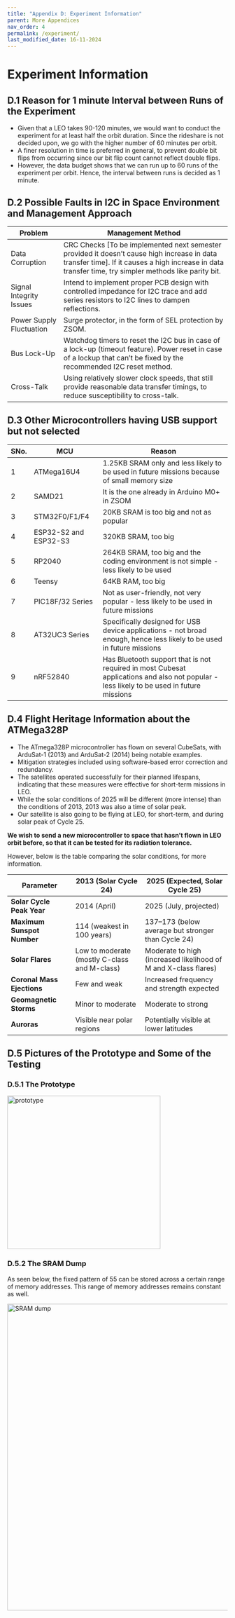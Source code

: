 ```yaml
---
title: "Appendix D: Experiment Information"
parent: More Appendices
nav_order: 4
permalink: /experiment/
last_modified_date: 16-11-2024
---
```


# Experiment Information

## D.1 Reason for 1 minute Interval between Runs of the Experiment

<ul>
	<li>Given that a LEO takes 90-120 minutes, we would want to conduct the experiment for at least half the orbit duration. Since the rideshare is not decided upon, we go with the higher number of 60 minutes per orbit. </li>
	<li>A finer resolution in time is preferred in general, to prevent double bit flips from occurring since our bit flip count cannot reflect double flips. </li>
	<li>However, the data budget shows that we can run up to 60 runs of the experiment per orbit. Hence, the interval between runs is decided as 1 minute.</li>
</ul>


## D.2 Possible Faults in I2C in Space Environment and Management Approach

<table>
  <thead>
    <tr>
      <th>Problem</th>
      <th>Management Method</th>
    </tr>
  </thead>
  <tbody>
    <tr>
      <td>Data Corruption</td>
      <td>CRC Checks [To be implemented next semester provided it doesn’t cause high increase in data transfer time]. If it causes a high increase in data transfer time, try simpler methods like parity bit.</td>
    </tr>
    <tr>
      <td>Signal Integrity Issues</td>
      <td>Intend to implement proper PCB design with controlled impedance for I2C trace and add series resistors to I2C lines to dampen reflections.</td>
    </tr>
    <tr>
      <td>Power Supply Fluctuation</td>
      <td>Surge protector, in the form of SEL protection by ZSOM.</td>
    </tr>
    <tr>
      <td>Bus Lock-Up</td>
      <td>Watchdog timers to reset the I2C bus in case of a lock-up (timeout feature). Power reset in case of a lockup that can’t be fixed by the recommended I2C reset method.</td>
    </tr>
    <tr>
      <td>Cross-Talk</td>
      <td>Using relatively slower clock speeds, that still provide reasonable data transfer timings, to reduce susceptibility to cross-talk.</td>
    </tr>
  </tbody>
</table>



## D.3 Other Microcontrollers having USB support but not selected

<table>
  <thead>
    <tr>
      <th>SNo.</th>
      <th>MCU</th>
      <th>Reason</th>
    </tr>
  </thead>
  <tbody>
    <tr>
      <td>1</td>
      <td>ATMega16U4</td>
      <td>1.25KB SRAM only and less likely to be used in future missions because of small memory size</td>
    </tr>
    <tr>
      <td>2</td>
      <td>SAMD21</td>
      <td>It is the one already in Arduino M0+ in ZSOM</td>
    </tr>
    <tr>
      <td>3</td>
      <td>STM32F0/F1/F4</td>
      <td>20KB SRAM is too big and not as popular</td>
    </tr>
    <tr>
      <td>4</td>
      <td>ESP32-S2 and ESP32-S3</td>
      <td>320KB SRAM, too big</td>
    </tr>
    <tr>
      <td>5</td>
      <td>RP2040</td>
      <td>264KB SRAM, too big and the coding environment is not simple - less likely to be used</td>
    </tr>
    <tr>
      <td>6</td>
      <td>Teensy</td>
      <td>64KB RAM, too big</td>
    </tr>
    <tr>
      <td>7</td>
      <td>PIC18F/32 Series</td>
      <td>Not as user-friendly, not very popular - less likely to be used in future missions</td>
    </tr>
    <tr>
      <td>8</td>
      <td>AT32UC3 Series</td>
      <td>Specifically designed for USB device applications - not broad enough, hence less likely to be used in future missions</td>
    </tr>
    <tr>
      <td>9</td>
      <td>nRF52840</td>
      <td>Has Bluetooth support that is not required in most Cubesat applications and also not popular - less likely to be used in future missions</td>
    </tr>
  </tbody>
</table>


## D.4 Flight Heritage Information about the ATMega328P 

<ul>
	<li>The ATmega328P microcontroller has flown on several CubeSats, with ArduSat-1 (2013) and ArduSat-2 (2014) being notable examples. </li>
	<li>Mitigation strategies included using software-based error correction and redundancy. </li>
	<li> The satellites operated successfully for their planned lifespans, indicating that these measures were effective for short-term missions in LEO.</li>
	<li>While the solar conditions of 2025 will be different (more intense) than the conditions of 2013, 2013 was also a time of solar peak. </li>
	<li>Our satellite is also going to be flying at LEO, for short-term, and during solar peak of Cycle 25.</li>
</ul>

 <b>We wish to send a new microcontroller to space that hasn’t flown in LEO orbit before, so that it can be tested for its radiation tolerance.</b>

However, below is the table comparing the solar conditions, for more information. 

<table>
  <thead>
    <tr>
      <th>Parameter</th>
      <th>2013 (Solar Cycle 24)</th>
      <th>2025 (Expected, Solar Cycle 25)</th>
    </tr>
  </thead>
  <tbody>
    <tr>
      <td><strong>Solar Cycle Peak Year</strong></td>
      <td>2014 (April)</td>
      <td>2025 (July, projected)</td>
    </tr>
    <tr>
      <td><strong>Maximum Sunspot Number</strong></td>
      <td>114 (weakest in 100 years)</td>
      <td>137–173 (below average but stronger than Cycle 24)</td>
    </tr>
    <tr>
      <td><strong>Solar Flares</strong></td>
      <td>Low to moderate (mostly C-class and M-class)</td>
      <td>Moderate to high (increased likelihood of M and X-class flares)</td>
    </tr>
    <tr>
      <td><strong>Coronal Mass Ejections</strong></td>
      <td>Few and weak</td>
      <td>Increased frequency and strength expected</td>
    </tr>
    <tr>
      <td><strong>Geomagnetic Storms</strong></td>
      <td>Minor to moderate</td>
      <td>Moderate to strong</td>
    </tr>
    <tr>
      <td><strong>Auroras</strong></td>
      <td>Visible near polar regions</td>
      <td>Potentially visible at lower latitudes</td>
    </tr>
  </tbody>
</table>


## D.5 Pictures of the Prototype and Some of the Testing

### D.5.1 The Prototype

<img src="{{site.baseurl}}/assets/images/appendix_d/img_1.png" alt="prototype" width="350">

### D.5.2 The SRAM Dump
As seen below, the fixed pattern of 55 can be stored across a certain range of memory addresses. This range of memory addresses remains constant as well.

<img src="{{site.baseurl}}/assets/images/appendix_d/img_2.png" alt="SRAM dump" width="700">